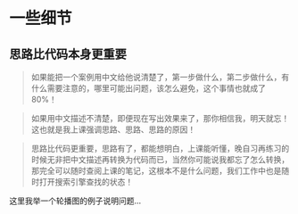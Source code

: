 # 一些细节

## 思路比代码本身更重要

> 如果能把一个案例用中文给他说清楚了，第一步做什么，第二步做什么，有什么需要注意的，哪里可能出问题，该怎么避免，这个事情也就成了 80%！

> 如果用中文描述不清楚，即便现在写出效果来了，那你相信我，明天就忘！这也就是我上课强调思路、思路、思路的原因！

> 思路比代码更重要，思路有了，都能想明白，上课能听懂，晚自习再练习的时候无非把中文描述再转换为代码而已，当然你可能说我都忘了怎么转换，那完全可以随时查阅上课的笔记，这根本不是什么问题，我们工作中也是随时打开搜索引擎查找的状态！

这里我举一个轮播图的例子说明问题...

